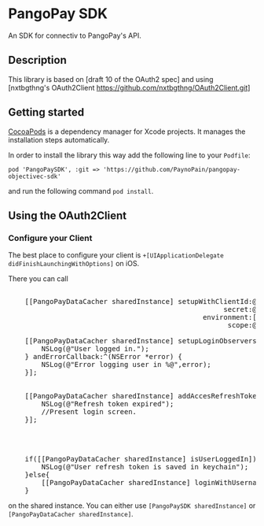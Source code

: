 # PangoPay SDK

An SDK for connectiv to PangoPay's API.

## Description

This library is based on [draft 10 of the OAuth2 spec] and using  [nxtbgthng's OAuth2Client https://github.com/nxtbgthng/OAuth2Client.git]

## Getting started

[CocoaPods](http://cocoapods.org/) is a dependency manager for Xcode projects. It manages the installation steps automatically.

In order to install the library this way add the following line to your `Podfile`:

```pod 'PangoPaySDK', :git => 'https://github.com/PaynoPain/pangopay-objectivec-sdk'```

and run the following command `pod install`.

## Using the OAuth2Client

### Configure your Client

The best place to configure your client is `+[UIApplicationDelegate didFinishLaunchingWithOptions]` on iOS. 

There you can call 

<pre>

    [[PangoPayDataCacher sharedInstance] setupWithClientId:@""
                                                    secret:@""
                                               environment:[[PNPSandboxEnvironment alloc] init]
                                                     scope:@[@"basic"]];
    
    [[PangoPayDataCacher sharedInstance] setupLoginObserversWithSuccessCallback:^{
        NSLog(@"User logged in.");
    } andErrorCallback:^(NSError *error) {
        NSLog(@"Error logging user in %@",error);
    }];
    
    
    [[PangoPayDataCacher sharedInstance] addAccesRefreshTokenExpiryObserver:^{
        NSLog(@"Refresh token expired");
        //Present login screen.
    }];
    
    

    
    if([[PangoPayDataCacher sharedInstance] isUserLoggedIn]){
        NSLog(@"User refresh token is saved in keychain");
    }else{
        [[PangoPayDataCacher sharedInstance] loginWithUsername:@"jordi2" andPassword:@"1234"];
    }
</pre>


on the shared instance. You can either use `[PangoPaySDK sharedInstance]` or `[PangoPayDataCacher sharedInstance]`.

